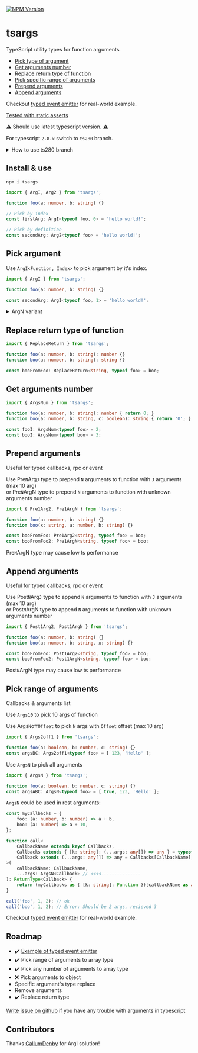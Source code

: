 [![NPM Version](https://badge.fury.io/js/tsargs.svg?style=flat)](https://www.npmjs.com/package/tsargs)

# tsargs

TypeScript utility types for function arguments

* [Pick type of argument](#pick-argument)
* [Get arguments number](#get-arguments-number)
* [Replace return type of function](#replace-return-type-of-function)
* [Pick specific range of arguments](#pick-range-of-arguments)
* [Prepend arguments](#prepend-arguments)
* [Append arguments](#append-arguments)

Checkout [typed event emitter](https://github.com/Morglod/ts-event-emitter) for real-world example.

[Tested with static asserts](/lib/test.ts)

⚠️ Should use latest typescript version. ⚠️

For typescript `2.8.x` switch to `ts280` branch.

<details>
<summary>
How to use ts280 branch
</summary>
```
npm install git://github.com/morglod/tsargs.git#ts280
```
</details>

## Install & use

```
npm i tsargs
```

```ts
import { ArgI, Arg2 } from 'tsargs';

function foo(a: number, b: string) {}

// Pick by index
const firstArg: ArgI<typeof foo, 0> = 'hello world!';

// Pick by definition
const secondArg: Arg2<typeof foo> = 'hello world!';
```

## Pick argument

Use `ArgI<Function, Index>` to pick argument by it's index.

```ts
import { ArgI } from 'tsargs';

function foo(a: number, b: string) {}

const secondArg: ArgI<typeof foo, 1> = 'hello world!';
```

<details>
<summary>
ArgN variant
</summary>

Use Arg`N` type to pick `N` argument (max 10 arg)  

```ts
import { Arg2 } from 'tsargs';

function foo(a: number, b: string) {}

const secondArg: Arg2<typeof foo> = 'hello world!';
```
</details>

## Replace return type of function

```ts
import { ReplaceReturn } from 'tsargs';

function foo(a: number, b: string): number {}
function boo(a: number, b: string): string {}

const booFromFoo: ReplaceReturn<string, typeof foo> = boo;
```

## Get arguments number

```ts
import { ArgsNum } from 'tsargs';

function foo(a: number, b: string): number { return 0; }
function boo(a: number, b: string, c: boolean): string { return '0'; }

const fooI: ArgsNum<typeof foo> = 2;
const booI: ArgsNum<typeof boo> = 3;
```

## Prepend arguments

Useful for typed callbacks, rpc or event 

Use Pre`N`Arg`J` type to prepend `N` arguments to function with `J` arguments (max 10 arg)  
or Pre`N`ArgN type to prepend `N` arguments to function with unknown arguments number

```ts
import { Pre1Arg2, Pre1ArgN } from 'tsargs';

function foo(a: number, b: string) {}
function boo(x: string, a: number, b: string) {}

const booFromFoo: Pre1Arg2<string, typeof foo> = boo;
const booFromFoo2: Pre1ArgN<string, typeof foo> = boo;
```

Pre`N`ArgN type may cause low ts performance

## Append arguments

Useful for typed callbacks, rpc or event 

Use Post`N`Arg`J` type to append `N` arguments to function with `J` arguments (max 10 arg)  
or Post`N`ArgN type to append `N` arguments to function with unknown arguments number

```ts
import { Post1Arg2, Post1ArgN } from 'tsargs';

function foo(a: number, b: string) {}
function boo(a: number, b: string, x: string) {}

const booFromFoo: Post1Arg2<string, typeof foo> = boo;
const booFromFoo2: Post1ArgN<string, typeof foo> = boo;
```

Post`N`ArgN type may cause low ts performance

## Pick range of arguments

Callbacks & arguments list

Use `Args10` to pick 10 args of function  

Use Args`N`off`Offset` to pick `N` args with `Offset` offset (max 10 arg)

```ts
import { Args2off1 } from 'tsargs';

function foo(a: boolean, b: number, c: string) {}
const argsBC: Args2off1<typeof foo> = [ 123, 'Hello' ];
```

Use `ArgsN` to pick all arguments

```ts
import { ArgsN } from 'tsargs';

function foo(a: boolean, b: number, c: string) {}
const argsABC: ArgsN<typeof foo> = [ true, 123, 'Hello' ];
```

`ArgsN` could be used in rest arguments:

```ts
const myCallbacks = {
    foo: (a: number, b: number) => a + b,
    boo: (a: number) => a + 10,
};

function call<
    CallbackName extends keyof Callbacks,
    Callbacks extends { [k: string]: (...args: any[]) => any } = typeof myCallbacks,
    Callback extends (...args: any[]) => any = Callbacks[CallbackName],
>(
    callbackName: CallbackName,
    ...args: ArgsN<Callback> // <<<<---------------
): ReturnType<Callback> {
    return (myCallbacks as { [k: string]: Function })[callbackName as any](...args);
}

call('foo', 1, 2); // ok
call('boo', 1, 2); // Error: Should be 2 args, recieved 3
```

Checkout [typed event emitter](https://github.com/Morglod/ts-event-emitter) for real-world example.

## Roadmap

* ✔️ [Example of typed event emitter](https://github.com/Morglod/ts-event-emitter)
* ✔️ Pick range of arguments to array type
* ✔️ Pick any number of arguments to array type
* ❌ Pick arguments to object
* Specific argument's type replace
* Remove arguments
* ✔️ Replace return type

[Write issue on github](https://github.com/Morglod/tsargs/issues) if you have any trouble with arguments in typescript

## Contributors

Thanks [CallumDenby](https://github.com/CallumDenby) for ArgI solution!